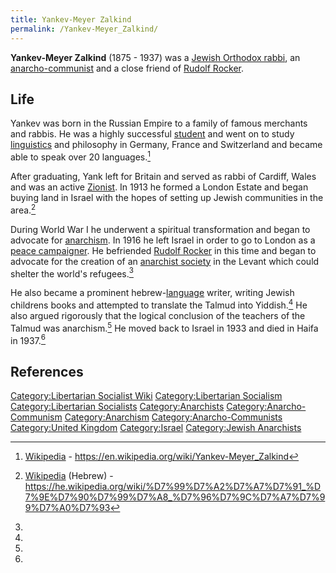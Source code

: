 ```yaml
---
title: Yankev-Meyer Zalkind
permalink: /Yankev-Meyer_Zalkind/
---
```


**Yankev-Meyer Zalkind** (1875 - 1937) was a [Jewish Orthodox
rabbi](Judaism.md "wikilink"), an
[anarcho-communist](Anarcho-Communism.md "wikilink") and a close friend of
[Rudolf Rocker](Rudolf_Rocker.md "wikilink").

## Life

Yankev was born in the Russian Empire to a family of famous merchants
and rabbis. He was a highly successful [student](student.md "wikilink") and
went on to study [linguistics](Language.md "wikilink") and philosophy in
Germany, France and Switzerland and became able to speak over 20
languages.[^1]

After graduating, Yank left for Britain and served as rabbi of Cardiff,
Wales and was an active [Zionist](Zionism.md "wikilink"). In 1913 he formed
a London Estate and began buying land in Israel with the hopes of
setting up Jewish communities in the area.[^2]

During World War I he underwent a spiritual transformation and began to
advocate for [anarchism](anarchism.md "wikilink"). In 1916 he left Israel
in order to go to London as a [peace
campaigner](Anti-War_Movement.md "wikilink"). He befriended [Rudolf
Rocker](Rudolf_Rocker.md "wikilink") in this time and began to advocate for
the creation of an [anarchist
society](List_of_Libertarian_Socialist_Societies.md "wikilink") in the
Levant which could shelter the world's refugees.[^3]

He also became a prominent hebrew-[language](language.md "wikilink")
writer, writing Jewish childrens books and attempted to translate the
Talmud into Yiddish.[^4] He also argued rigorously that the logical
conclusion of the teachers of the Talmud was anarchism.[^5] He moved
back to Israel in 1933 and died in Haifa in 1937.[^6]

## References

<references />

[Category:Libertarian Socialist
Wiki](Category:Libertarian_Socialist_Wiki.md "wikilink")
[Category:Libertarian
Socialism](Category:Libertarian_Socialism.md "wikilink")
[Category:Libertarian
Socialists](Category:Libertarian_Socialists.md "wikilink")
[Category:Anarchists](Category:Anarchists.md "wikilink")
[Category:Anarcho-Communism](Category:Anarcho-Communism.md "wikilink")
[Category:Anarchism](Category:Anarchism.md "wikilink")
[Category:Anarcho-Communists](Category:Anarcho-Communists.md "wikilink")
[Category:United Kingdom](Category:United_Kingdom.md "wikilink")
[Category:Israel](Category:Israel.md "wikilink") [Category:Jewish
Anarchists](Category:Jewish_Anarchists.md "wikilink")

[^1]: [Wikipedia](Wikipedia.md "wikilink") -
    <https://en.wikipedia.org/wiki/Yankev-Meyer_Zalkind>

[^2]: [Wikipedia](Wikipedia.md "wikilink") (Hebrew) -
    <https://he.wikipedia.org/wiki/%D7%99%D7%A2%D7%A7%D7%91_%D7%9E%D7%90%D7%99%D7%A8_%D7%96%D7%9C%D7%A7%D7%99%D7%A0%D7%93>

[^3]:

[^4]:

[^5]:

[^6]: